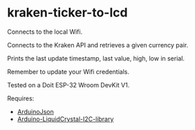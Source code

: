 # kraken-ticker-to-lcd

Connects to the local Wifi.

Connects to the Kraken API and retrieves a given currency pair.

Prints the last update timestamp, last value, high, low in serial.

Remember to update your Wifi credentials.

Tested on a Doit ESP-32 Wroom DevKit V1.

Requires:
  * [ArduinoJson](http://arduinojson.org/)
  * [Arduino-LiquidCrystal-I2C-library](https://github.com/fdebrabander/Arduino-LiquidCrystal-I2C-library)

